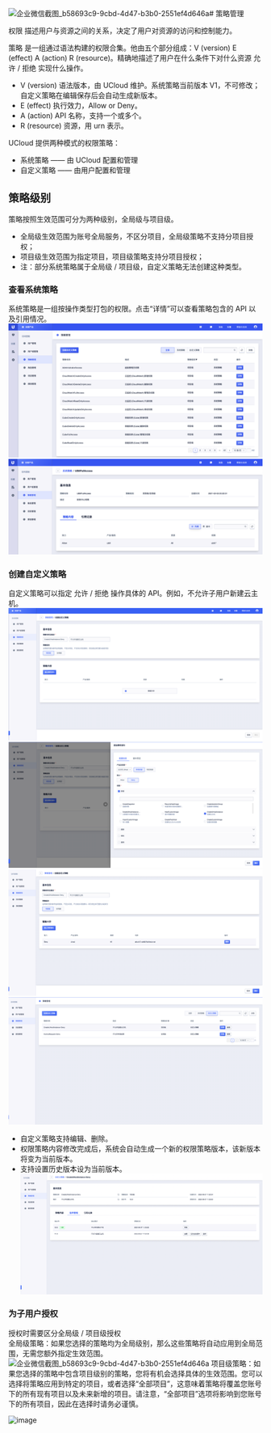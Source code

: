 ![企业微信截图_b58693c9-9cbd-4d47-b3b0-2551ef4d646a](https://github.com/user-attachments/assets/520b0564-31e5-43bb-b130-1044dd1387a4)# 策略管理

权限 描述用户与资源之间的关系，决定了用户对资源的访问和控制能力。

策略 是一组通过语法构建的权限合集。他由五个部分组成：V (version) E (effect) A (action) R (resource)。精确地描述了用户在什么条件下对什么资源
允许 / 拒绝 实现什么操作。

- V (version) 语法版本，由 UCloud 维护。系统策略当前版本 V1，不可修改；自定义策略在编辑保存后会自动生成新版本。
- E (effect) 执行效力，Allow or Deny。
- A (action) API 名称，支持一个或多个。
- R (resource) 资源，用 urn 表示。

UCloud 提供两种模式的权限策略：

- 系统策略 —— 由 UCloud 配置和管理
- 自定义策略 —— 由用户配置和管理

## 策略级别

策略按照生效范围可分为两种级别，全局级与项目级。

- 全局级生效范围为账号全局服务，不区分项目，全局级策略不支持分项目授权；
- 项目级生效范围为指定项目，项目级策略支持分项目授权；
- 注：部分系统策略属于全局级 / 项目级，自定义策略无法创建这种类型。

### 查看系统策略

系统策略是一组按操作类型打包的权限。点击“详情”可以查看策略包含的 API 以及引用情况。
![策略列表](/images/policy/policy_list.png)
![系统策略详情](/images/policy/policy_detail.png)

### 创建自定义策略

自定义策略可以指定 允许 / 拒绝 操作具体的 API。例如，不允许子用户新建云主机。
![创建自定义策略](/images/policy/create_policy_deny_create_uhostinstance.png)
![创建自定义策略](/images/policy/create_policy_deny_create_uhostinstance_1.png)
![创建自定义策略](/images/policy/create_policy_deny_create_uhostinstance_2.png)
![创建自定义策略](/images/policy/create_policy_deny_create_uhostinstance_3.png)

- 自定义策略支持编辑、删除。
- 权限策略内容修改完成后，系统会自动生成一个新的权限策略版本，该新版本将变为当前版本。
- 支持设置历史版本设为当前版本。
  ![自定义策略](/images/policy/create_policy_deny_create_uhostinstance_4.png)

### 为子用户授权

授权时需要区分全局级 / 项目级授权  
全局级策略：如果您选择的策略均为全局级别，那么这些策略将自动应用到全局范围，无需您额外指定生效范围。
![企业微信截图_b58693c9-9cbd-4d47-b3b0-2551ef4d646a](https://github.com/user-attachments/assets/28ea49b7-fecc-4730-91cc-fffaa3502cb7)
项目级策略：如果您选择的策略中包含项目级别的策略，您将有机会选择具体的生效范围。您可以选择将策略应用到特定的项目，或者选择“全部项目”，这意味着策略将覆盖您账号下的所有现有项目以及未来新增的项目。请注意，“全部项目”选项将影响到您账号下的所有项目，因此在选择时请务必谨慎。


![image](https://github.com/user-attachments/assets/d862202d-d195-4ba8-bd5d-0e67b0d77a09)

